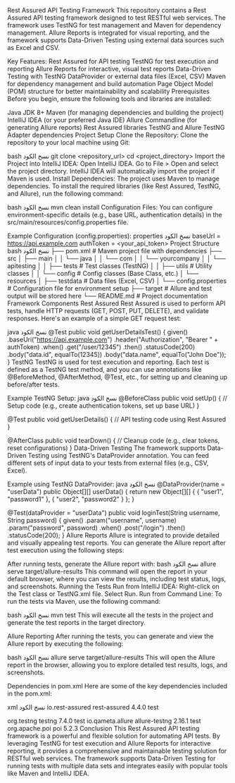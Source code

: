 Rest Assured API Testing Framework
This repository contains a Rest Assured API testing framework designed to test RESTful web services. The framework uses TestNG for test management and Maven for dependency management. Allure Reports is integrated for visual reporting, and the framework supports Data-Driven Testing using external data sources such as Excel and CSV.

Key Features:
Rest Assured for API testing
TestNG for test execution and reporting
Allure Reports for interactive, visual test reports
Data-Driven Testing with TestNG DataProvider or external data files (Excel, CSV)
Maven for dependency management and build automation
Page Object Model (POM) structure for better maintainability and scalability
Prerequisites
Before you begin, ensure the following tools and libraries are installed:

Java JDK 8+
Maven (for managing dependencies and building the project)
IntelliJ IDEA (or your preferred Java IDE)
Allure Commandline (for generating Allure reports)
Rest Assured libraries
TestNG and Allure TestNG Adapter dependencies
Project Setup
Clone the Repository:
Clone the repository to your local machine using Git:

bash
نسخ الكود
git clone <repository_url>
cd <project_directory>
Import the Project into IntelliJ IDEA:
Open IntelliJ IDEA.
Go to File > Open and select the project directory.
IntelliJ IDEA will automatically import the project if Maven is used.
Install Dependencies:
The project uses Maven to manage dependencies. To install the required libraries (like Rest Assured, TestNG, and Allure), run the following command:

bash
نسخ الكود
mvn clean install
Configuration Files:
You can configure environment-specific details (e.g., base URL, authentication details) in the src/main/resources/config.properties file.

Example Configuration (config.properties):
properties
نسخ الكود
baseUrl = https://api.example.com
authToken = <your_api_token>
Project Structure
bash
نسخ الكود
├── pom.xml                    # Maven project file with dependencies
├── src
│   ├── main
│   │   └── java
│   │       └── com
│   │           └── yourcompany
│   │               └── apitesting
│   │                   ├── tests        # Test classes (TestNG)
│   │                   ├── utils        # Utility classes
│   │                   └── config       # Config classes (Base Class, etc.)
│   └── resources
│       ├── testdata            # Data files (Excel, CSV)
│       └── config.properties   # Configuration file for environment setup
├── target                     # Allure and test output will be stored here
└── README.md                  # Project documentation
Framework Components
Rest Assured
Rest Assured is used to perform API tests, handle HTTP requests (GET, POST, PUT, DELETE), and validate responses. Here's an example of a simple GET request test:

java
نسخ الكود
@Test
public void getUserDetailsTest() {
    given()
        .baseUri("https://api.example.com")
        .header("Authorization", "Bearer " + authToken)
    .when()
        .get("/user/12345")
    .then()
        .statusCode(200)
        .body("data.id", equalTo(12345))
        .body("data.name", equalTo("John Doe"));
}
TestNG
TestNG is used for test execution and reporting. Each test is defined as a TestNG test method, and you can use annotations like @BeforeMethod, @AfterMethod, @Test, etc., for setting up and cleaning up before/after tests.

Example TestNG Setup:
java
نسخ الكود
@BeforeClass
public void setUp() {
    // Setup code (e.g., create authentication tokens, set up base URL)
}

@Test
public void getUserDetails() {
    // API testing code using Rest Assured
}

@AfterClass
public void tearDown() {
    // Cleanup code (e.g., clear tokens, reset configurations)
}
Data-Driven Testing
The framework supports Data-Driven Testing using TestNG's DataProvider annotation. You can feed different sets of input data to your tests from external files (e.g., CSV, Excel).

Example using TestNG DataProvider:
java
نسخ الكود
@DataProvider(name = "userData")
public Object[][] userData() {
    return new Object[][] {
        { "user1", "password1" },
        { "user2", "password2" }
    };
}

@Test(dataProvider = "userData")
public void loginTest(String username, String password) {
    given()
        .param("username", username)
        .param("password", password)
    .when()
        .post("/login")
    .then()
        .statusCode(200);
}
Allure Reports
Allure is integrated to provide detailed and visually appealing test reports. You can generate the Allure report after test execution using the following steps:

After running tests, generate the Allure report with:
bash
نسخ الكود
allure serve target/allure-results
This command will open the report in your default browser, where you can view the results, including test status, logs, and screenshots.
Running the Tests
Run from IntelliJ IDEA:
Right-click on the Test class or TestNG.xml file.
Select Run.
Run from Command Line:
To run the tests via Maven, use the following command:

bash
نسخ الكود
mvn test
This will execute all the tests in the project and generate the test reports in the target directory.

Allure Reporting
After running the tests, you can generate and view the Allure report by executing the following:

bash
نسخ الكود
allure serve target/allure-results
This will open the Allure report in the browser, allowing you to explore detailed test results, logs, and screenshots.

Dependencies in pom.xml
Here are some of the key dependencies included in the pom.xml:

xml
نسخ الكود
<dependency>
    <groupId>io.rest-assured</groupId>
    <artifactId>rest-assured</artifactId>
    <version>4.4.0</version>
    <scope>test</scope>
</dependency>

<!-- TestNG -->
<dependency>
    <groupId>org.testng</groupId>
    <artifactId>testng</artifactId>
    <version>7.4.0</version>
    <scope>test</scope>
</dependency>

<!-- Allure TestNG Adapter -->
<dependency>
    <groupId>io.qameta.allure</groupId>
    <artifactId>allure-testng</artifactId>
    <version>2.16.1</version>
    <scope>test</scope>
</dependency>

<!-- Apache POI (for Data-Driven Testing) -->
<dependency>
    <groupId>org.apache.poi</groupId>
    <artifactId>poi</artifactId>
    <version>5.2.3</version>
</dependency>
Conclusion
This Rest Assured API testing framework is a powerful and flexible solution for automating API tests. By leveraging TestNG for test execution and Allure Reports for interactive reporting, it provides a comprehensive and maintainable testing solution for RESTful web services. The framework supports Data-Driven Testing for running tests with multiple data sets and integrates easily with popular tools like Maven and IntelliJ IDEA.
